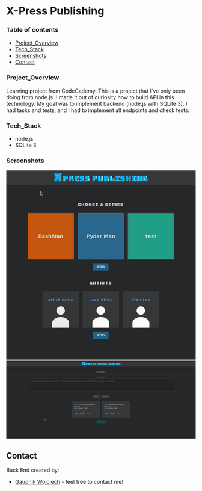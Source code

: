 # X-Press Publishing
### Table of contents
* [Project_Overview](#project_Overview)
* [Tech_Stack](#tech_stack)
* [Screenshots](#screenshots)
* [Contact](#contact)


### Project_Overview

Learning project from CodeCademy. This is a project that I've only been doing from node.js. I made it out of curiosity how to build API in this technology. My goal was to implement backend (node.js with SQLite 3). I had tasks and tests, and I had to implement all endpoints and check tests.  

### Tech_Stack
* node.js
* SQLite 3

### Screenshots
![Example screenshot](./screenshots/first.png)
![Example screenshot](./screenshots/second.png)

## Contact
Back End created by:
* [Gaudnik Wojciech](mailto:gaudnik.wojciech@gmail.com) - feel free to contact me! 
